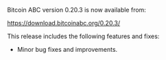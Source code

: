 Bitcoin ABC version 0.20.3 is now available from:

  <https://download.bitcoinabc.org/0.20.3/>

This release includes the following features and fixes:
 - Minor bug fixes and improvements.
